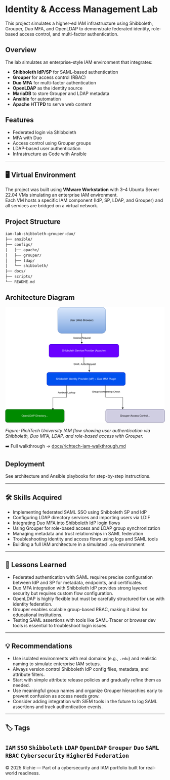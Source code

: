 # Identity & Access Management Lab

This project simulates a higher-ed IAM infrastructure using Shibboleth, Grouper, Duo MFA, and OpenLDAP to demonstrate federated identity, role-based access control, and multi-factor authentication.

## Overview

The lab simulates an enterprise-style IAM environment that integrates:
- **Shibboleth IdP/SP** for SAML-based authentication
- **Grouper** for access control (RBAC)
- **Duo MFA** for multi-factor authentication
- **OpenLDAP** as the identity source
- **MariaDB** to store Grouper and LDAP metadata
- **Ansible** for automation
- **Apache HTTPD** to serve web content

## Features
- Federated login via Shibboleth
- MFA with Duo
- Access control using Grouper groups
- LDAP-based user authentication
- Infrastructure as Code with Ansible

---

## 🖥️ Virtual Environment

The project was built using **VMware Workstation** with 3–4 Ubuntu Server 22.04 VMs simulating an enterprise IAM environment.  
Each VM hosts a specific IAM component (IdP, SP, LDAP, and Grouper) and all services are bridged on a virtual network.



## Project Structure
```bash
iam-lab-shibboleth-grouper-duo/
├── ansible/
├── configs/
│   ├── apache/
│   ├── grouper/
│   ├── ldap/
│   └── shibboleth/
├── docs/
├── scripts/
└── README.md
```

## Architecture Diagram

![RichTech IAM Architecture](docs/richtech-iam-architecture.drawio.svg)

*Figure: RichTech University IAM flow showing user authentication via Shibboleth, Duo MFA, LDAP, and role-based access with Grouper.*

➡️ Full walkthrough → [docs/richtech-iam-walkthrough.md](docs/richtech-iam-walkthrough.md)


## Deployment
See architecture and Ansible playbooks for step-by-step instructions.


---

## 🛠️ Skills Acquired

- Implementing federated SAML SSO using Shibboleth SP and IdP
- Configuring LDAP directory services and importing users via LDIF
- Integrating Duo MFA into Shibboleth IdP login flows
- Using Grouper for role-based access and LDAP group synchronization
- Managing metadata and trust relationships in SAML federation
- Troubleshooting identity and access flows using logs and SAML tools
- Building a full IAM architecture in a simulated `.edu` environment

---

## 📘 Lessons Learned

- Federated authentication with SAML requires precise configuration between IdP and SP for metadata, endpoints, and certificates.
- Duo MFA integration with Shibboleth IdP provides strong layered security but requires custom flow configuration.
- OpenLDAP is highly flexible but must be carefully structured for use with identity federation.
- Grouper enables scalable group-based RBAC, making it ideal for educational institutions.
- Testing SAML assertions with tools like SAML-Tracer or browser dev tools is essential to troubleshoot login issues.

---

## 💡 Recommendations

- Use isolated environments with real domains (e.g., `.edu`) and realistic naming to simulate enterprise IAM setups.
- Always version control Shibboleth IdP config files, metadata, and attribute filters.
- Start with simple attribute release policies and gradually refine them as needed.
- Use meaningful group names and organize Grouper hierarchies early to prevent confusion as access needs grow.
- Consider adding integration with SIEM tools in the future to log SAML assertions and track authentication events.


---

## 🏷️ Tags

`IAM` `SSO` `Shibboleth` `LDAP` `OpenLDAP` `Grouper` `Duo` `SAML` `RBAC` `Cybersecurity` `HigherEd` `Federation`
---
© 2025 Richie — Part of a cybersecurity and IAM portfolio built for real-world readiness.
